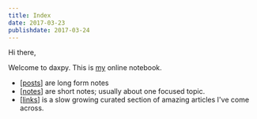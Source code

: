 ```yaml
---
title: Index
date: 2017-03-23
publishdate: 2017-03-24
---
```


Hi there,

Welcome to daxpy. This is [my](/about) online notebook. 
- [[posts](/posts)] are long form notes
- [[notes](/notes)] are short notes; usually about one focused topic. 
- [[links](/links)] is a slow growing curated section of amazing articles I've come across.

